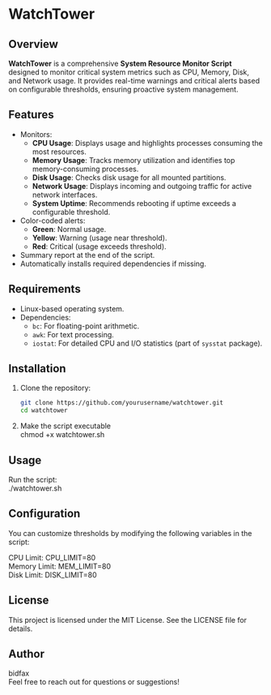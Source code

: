 # WatchTower  

## Overview  
**WatchTower** is a comprehensive **System Resource Monitor Script** designed to monitor critical system metrics such as CPU, Memory, Disk, and Network usage. It provides real-time warnings and critical alerts based on configurable thresholds, ensuring proactive system management.  

## Features  
- Monitors:  
  - **CPU Usage**: Displays usage and highlights processes consuming the most resources.  
  - **Memory Usage**: Tracks memory utilization and identifies top memory-consuming processes.  
  - **Disk Usage**: Checks disk usage for all mounted partitions.  
  - **Network Usage**: Displays incoming and outgoing traffic for active network interfaces.  
  - **System Uptime**: Recommends rebooting if uptime exceeds a configurable threshold.  
- Color-coded alerts:  
  - **Green**: Normal usage.  
  - **Yellow**: Warning (usage near threshold).  
  - **Red**: Critical (usage exceeds threshold).  
- Summary report at the end of the script.  
- Automatically installs required dependencies if missing.  

## Requirements   
- Linux-based operating system.  
- Dependencies:  
  - `bc`: For floating-point arithmetic.  
  - `awk`: For text processing.  
  - `iostat`: For detailed CPU and I/O statistics (part of `sysstat` package).  

## Installation  
1. Clone the repository:  
   ```bash  
   git clone https://github.com/yourusername/watchtower.git  
   cd watchtower  

2. Make the script executable  
   chmod +x watchtower.sh  

## Usage  
Run the script:  
./watchtower.sh  

## Configuration  
You can customize thresholds by modifying the following variables in the script:  

CPU Limit: CPU_LIMIT=80  
Memory Limit: MEM_LIMIT=80  
Disk Limit: DISK_LIMIT=80  

## License  
This project is licensed under the MIT License. See the LICENSE file for details.  

## Author  
bidfax  
Feel free to reach out for questions or suggestions!  

